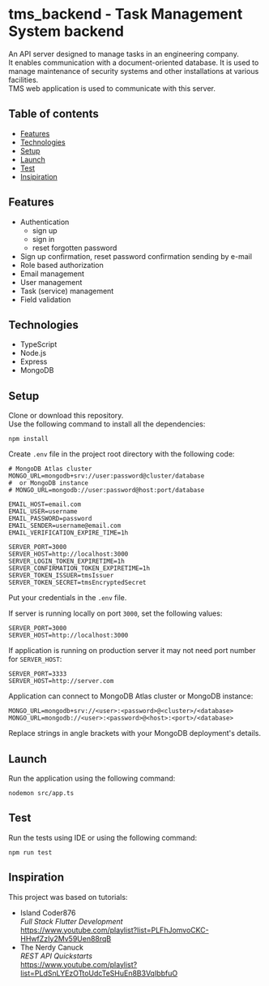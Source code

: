 # tms_backend - Task Management System backend

An API server designed to manage tasks in an engineering company.  
It enables communication with a document-oriented database. It is used to manage maintenance of
security systems and other installations at various facilities.  
TMS web application is used to communicate with this server.

## Table of contents

-   [Features](#features)
-   [Technologies](#technologies)
-   [Setup](#setup)
-   [Launch](#launch)
-   [Test](#test)
-   [Insipiration](#inspiration)

## Features

-   Authentication
    -   sign up
    -   sign in
    -   reset forgotten password
-   Sign up confirmation, reset password confirmation sending by e-mail
-   Role based authorization
-   Email management
-   User management
-   Task (service) management
-   Field validation

## Technologies

-   TypeScript
-   Node.js
-   Express
-   MongoDB

## Setup

Clone or download this repository.  
Use the following command to install all the dependencies:

```
npm install
```

Create `.env` file in the project root directory with the following code:

```
# MongoDB Atlas cluster
MONGO_URL=mongodb+srv://user:password@cluster/database
#  or MongoDB instance
# MONGO_URL=mongodb://user:password@host:port/database

EMAIL_HOST=email.com
EMAIL_USER=username
EMAIL_PASSWORD=password
EMAIL_SENDER=username@email.com
EMAIL_VERIFICATION_EXPIRE_TIME=1h

SERVER_PORT=3000
SERVER_HOST=http://localhost:3000
SERVER_LOGIN_TOKEN_EXPIRETIME=1h
SERVER_CONFIRMATION_TOKEN_EXPIRETIME=1h
SERVER_TOKEN_ISSUER=tmsIssuer
SERVER_TOKEN_SECRET=tmsEncryptedSecret
```

Put your credentials in the `.env` file.

If server is running locally on port `3000`, set the following values:

```
SERVER_PORT=3000
SERVER_HOST=http://localhost:3000
```

If application is running on production server it may not need port number for `SERVER_HOST`:

```
SERVER_PORT=3333
SERVER_HOST=http://server.com
```

Application can connect to MongoDB Atlas cluster or MongoDB instance:

```
MONGO_URL=mongodb+srv://<user>:<password>@<cluster>/<database>
MONGO_URL=mongodb://<user>:<password>@<host>:<port>/<database>
```

Replace strings in angle brackets with your MongoDB deployment's details.

## Launch

Run the application using the following command:

```
nodemon src/app.ts
```

## Test

Run the tests using IDE or using the following command:

```
npm run test
```

## Inspiration

This project was based on tutorials:

-   Island Coder876  
    _Full Stack Flutter Development_  
    https://www.youtube.com/playlist?list=PLFhJomvoCKC-HHwfZzIy2Mv59Uen88rqB
-   The Nerdy Canuck  
    _REST API Quickstarts_  
    https://www.youtube.com/playlist?list=PLdSnLYEzOTtoUdcTeSHuEn8B3VqIbbfuO

